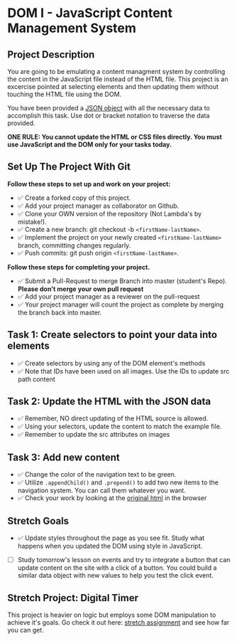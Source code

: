 # DOM I - JavaScript Content Management System

## Project Description
You are going to be emulating a content managment system by controlling the content in the JavaScript file instead of the HTML file. This project is an excercise pointed at selecting elements and then updating them without touching the HTML file using the DOM.

You have been provided a [JSON object](js/index.js) with all the necessary data to accomplish this task.  Use dot or bracket notation to traverse the data provided.

**ONE RULE: You cannot update the HTML or CSS files directly.  You must use JavaScript and the DOM only for your tasks today.**

## Set Up The Project With Git

**Follow these steps to set up and work on your project:**

* :white_check_mark: Create a forked copy of this project.
* :white_check_mark: Add your project manager as collaborator on Github.
* :white_check_mark: Clone your OWN version of the repository (Not Lambda's by mistake!).
* :white_check_mark: Create a new branch: git checkout -b `<firstName-lastName>`.
* :white_check_mark: Implement the project on your newly created `<firstName-lastName>` branch, committing changes regularly.
* :white_check_mark: Push commits: git push origin `<firstName-lastName>`.

**Follow these steps for completing your project.**

* :white_check_mark: Submit a Pull-Request to merge <firstName-lastName> Branch into master (student's  Repo). **Please don't merge your own pull request**
* :white_check_mark: Add your project manager as a reviewer on the pull-request
* :white_check_mark: Your project manager will count the project as complete by merging the branch back into master.

## Task 1: Create selectors to point your data into elements
* :white_check_mark: Create selectors by using any of the DOM element's methods
* :white_check_mark: Note that IDs have been used on all images.  Use the IDs to update src path content

## Task 2: Update the HTML with the JSON data
* :white_check_mark: Remember, NO direct updating of the HTML source is allowed.
* :white_check_mark: Using your selectors, update the content to match the example file.
* :white_check_mark: Remember to update the src attributes on images

## Task 3: Add new content
* :white_check_mark: Change the color of the navigation text to be green.
* :white_check_mark: Utilize `.appendChild()` and `.prepend()` to add two new items to the navigation system. You can call them whatever you want.
* :white_check_mark: Check your work by looking at the [original html](original.html) in the browser

## Stretch Goals
* :white_check_mark: Update styles throughout the page as you see fit.  Study what happens when you updated the DOM using style in JavaScript.  
* [ ] Study tomorrow's lesson on events and try to integrate a button that can update content on the site with a click of a button.  You could build a similar data object with new values to help you test the click event.

## Stretch Project: Digital Timer
This project is heavier on logic but employs some DOM manipulation to achieve it's goals.  Go check it out here: [stretch assignment](stretch-assignment) and see how far you can get. 
